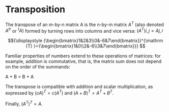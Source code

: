 # Transposition

The transpose of an m-by-n matrix A is the n-by-m matrix $A^{T}$ (also denoted $A^{tr}$ or $^{t}A)$ formed by turning rows into columns and vice versa:
$(A^{T})i,j = Aj,i$


$${\displaystyle {\begin{bmatrix}1&2&3\\0&-6&7\end{bmatrix}}^{\mathrm {T} }={\begin{bmatrix}1&0\\2&-6\\3&7\end{bmatrix}}} $$


Familiar properties of numbers extend to these operations of matrices: for example, addition is commutative, that is, the matrix sum does not depend on the order of the summands:

A + B = B + A

The transpose is compatible with addition and scalar multiplication, as expressed by $(cA)^{T} = c(A^{T})$ and $(A + B)^{T} = A^{T} + B^{T}$.


Finally, $(A^{T})^{T} = A$.

